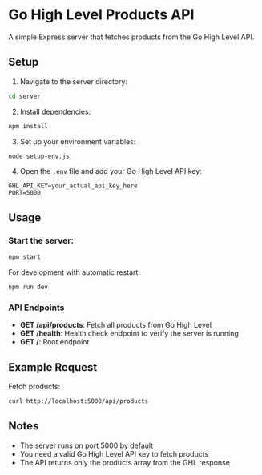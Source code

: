 # Go High Level Products API

A simple Express server that fetches products from the Go High Level API.

## Setup

1. Navigate to the server directory:
```bash
cd server
```

2. Install dependencies:
```bash
npm install
```

3. Set up your environment variables:
```bash
node setup-env.js
```

4. Open the `.env` file and add your Go High Level API key:
```
GHL_API_KEY=your_actual_api_key_here
PORT=5000
```

## Usage

### Start the server:

```bash
npm start
```

For development with automatic restart:
```bash
npm run dev
```

### API Endpoints

- **GET /api/products**: Fetch all products from Go High Level
- **GET /health**: Health check endpoint to verify the server is running
- **GET /**: Root endpoint

## Example Request

Fetch products:
```bash
curl http://localhost:5000/api/products
```

## Notes

- The server runs on port 5000 by default
- You need a valid Go High Level API key to fetch products
- The API returns only the products array from the GHL response 